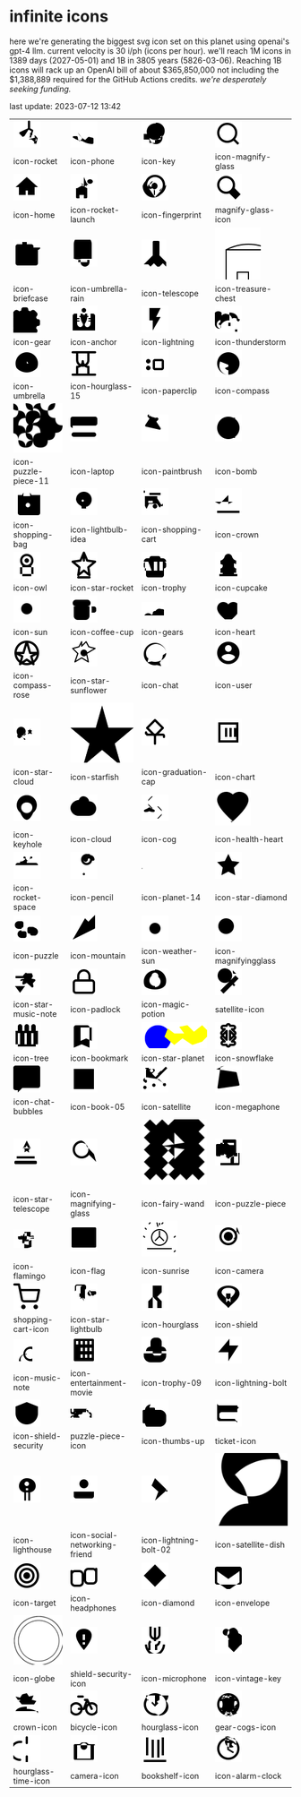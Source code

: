 # infinite icons

here we're generating the biggest svg icon set on this planet using openai's gpt-4 llm. current velocity is 30 i/ph (icons per hour). we'll reach 1M icons in 1389 days (2027-05-01) and 1B in 3805 years (5826-03-06). Reaching 1B icons will rack up an OpenAI bill of about $365,850,000 not including the $1,388,889 required for the GitHub Actions credits. _we're desperately seeking funding._

last update: 2023-07-12 13:42

|  |  |  |  |
| ---- | ---- | ---- | ---- |
| ![icons/icon-rocket](icons/icon-rocket.svg) | ![icons/icon-phone](icons/icon-phone.svg) | ![icons/icon-key](icons/icon-key.svg) | ![icons/icon-magnify-glass](icons/icon-magnify-glass.svg) 
| icon-rocket | icon-phone | icon-key | icon-magnify-glass 
| ![icons/icon-home](icons/icon-home.svg) | ![icons/icon-rocket-launch](icons/icon-rocket-launch.svg) | ![icons/icon-fingerprint](icons/icon-fingerprint.svg) | ![icons/magnify-glass-icon](icons/magnify-glass-icon.svg) 
| icon-home | icon-rocket-launch | icon-fingerprint | magnify-glass-icon 
| ![icons/icon-briefcase](icons/icon-briefcase.svg) | ![icons/icon-umbrella-rain](icons/icon-umbrella-rain.svg) | ![icons/icon-telescope](icons/icon-telescope.svg) | ![icons/icon-treasure-chest](icons/icon-treasure-chest.svg) 
| icon-briefcase | icon-umbrella-rain | icon-telescope | icon-treasure-chest 
| ![icons/icon-gear](icons/icon-gear.svg) | ![icons/icon-anchor](icons/icon-anchor.svg) | ![icons/icon-lightning](icons/icon-lightning.svg) | ![icons/icon-thunderstorm](icons/icon-thunderstorm.svg) 
| icon-gear | icon-anchor | icon-lightning | icon-thunderstorm 
| ![icons/icon-umbrella](icons/icon-umbrella.svg) | ![icons/icon-hourglass-15](icons/icon-hourglass-15.svg) | ![icons/icon-paperclip](icons/icon-paperclip.svg) | ![icons/icon-compass](icons/icon-compass.svg) 
| icon-umbrella | icon-hourglass-15 | icon-paperclip | icon-compass 
| ![icons/icon-puzzle-piece-11](icons/icon-puzzle-piece-11.svg) | ![icons/icon-laptop](icons/icon-laptop.svg) | ![icons/icon-paintbrush](icons/icon-paintbrush.svg) | ![icons/icon-bomb](icons/icon-bomb.svg) 
| icon-puzzle-piece-11 | icon-laptop | icon-paintbrush | icon-bomb 
| ![icons/icon-shopping-bag](icons/icon-shopping-bag.svg) | ![icons/icon-lightbulb-idea](icons/icon-lightbulb-idea.svg) | ![icons/icon-shopping-cart](icons/icon-shopping-cart.svg) | ![icons/icon-crown](icons/icon-crown.svg) 
| icon-shopping-bag | icon-lightbulb-idea | icon-shopping-cart | icon-crown 
| ![icons/icon-owl](icons/icon-owl.svg) | ![icons/icon-star-rocket](icons/icon-star-rocket.svg) | ![icons/icon-trophy](icons/icon-trophy.svg) | ![icons/icon-cupcake](icons/icon-cupcake.svg) 
| icon-owl | icon-star-rocket | icon-trophy | icon-cupcake 
| ![icons/icon-sun](icons/icon-sun.svg) | ![icons/icon-coffee-cup](icons/icon-coffee-cup.svg) | ![icons/icon-gears](icons/icon-gears.svg) | ![icons/icon-heart](icons/icon-heart.svg) 
| icon-sun | icon-coffee-cup | icon-gears | icon-heart 
| ![icons/icon-compass-rose](icons/icon-compass-rose.svg) | ![icons/icon-star-sunflower](icons/icon-star-sunflower.svg) | ![icons/icon-chat](icons/icon-chat.svg) | ![icons/icon-user](icons/icon-user.svg) 
| icon-compass-rose | icon-star-sunflower | icon-chat | icon-user 
| ![icons/icon-star-cloud](icons/icon-star-cloud.svg) | ![icons/icon-starfish](icons/icon-starfish.svg) | ![icons/icon-graduation-cap](icons/icon-graduation-cap.svg) | ![icons/icon-chart](icons/icon-chart.svg) 
| icon-star-cloud | icon-starfish | icon-graduation-cap | icon-chart 
| ![icons/icon-keyhole](icons/icon-keyhole.svg) | ![icons/icon-cloud](icons/icon-cloud.svg) | ![icons/icon-cog](icons/icon-cog.svg) | ![icons/icon-health-heart](icons/icon-health-heart.svg) 
| icon-keyhole | icon-cloud | icon-cog | icon-health-heart 
| ![icons/icon-rocket-space](icons/icon-rocket-space.svg) | ![icons/icon-pencil](icons/icon-pencil.svg) | ![icons/icon-planet-14](icons/icon-planet-14.svg) | ![icons/icon-star-diamond](icons/icon-star-diamond.svg) 
| icon-rocket-space | icon-pencil | icon-planet-14 | icon-star-diamond 
| ![icons/icon-puzzle](icons/icon-puzzle.svg) | ![icons/icon-mountain](icons/icon-mountain.svg) | ![icons/icon-weather-sun](icons/icon-weather-sun.svg) | ![icons/icon-magnifyingglass](icons/icon-magnifyingglass.svg) 
| icon-puzzle | icon-mountain | icon-weather-sun | icon-magnifyingglass 
| ![icons/icon-star-music-note](icons/icon-star-music-note.svg) | ![icons/icon-padlock](icons/icon-padlock.svg) | ![icons/icon-magic-potion](icons/icon-magic-potion.svg) | ![icons/satellite-icon](icons/satellite-icon.svg) 
| icon-star-music-note | icon-padlock | icon-magic-potion | satellite-icon 
| ![icons/icon-tree](icons/icon-tree.svg) | ![icons/icon-bookmark](icons/icon-bookmark.svg) | ![icons/icon-star-planet](icons/icon-star-planet.svg) | ![icons/icon-snowflake](icons/icon-snowflake.svg) 
| icon-tree | icon-bookmark | icon-star-planet | icon-snowflake 
| ![icons/icon-chat-bubbles](icons/icon-chat-bubbles.svg) | ![icons/icon-book-05](icons/icon-book-05.svg) | ![icons/icon-satellite](icons/icon-satellite.svg) | ![icons/icon-megaphone](icons/icon-megaphone.svg) 
| icon-chat-bubbles | icon-book-05 | icon-satellite | icon-megaphone 
| ![icons/icon-star-telescope](icons/icon-star-telescope.svg) | ![icons/icon-magnifying-glass](icons/icon-magnifying-glass.svg) | ![icons/icon-fairy-wand](icons/icon-fairy-wand.svg) | ![icons/icon-puzzle-piece](icons/icon-puzzle-piece.svg) 
| icon-star-telescope | icon-magnifying-glass | icon-fairy-wand | icon-puzzle-piece 
| ![icons/icon-flamingo](icons/icon-flamingo.svg) | ![icons/icon-flag](icons/icon-flag.svg) | ![icons/icon-sunrise](icons/icon-sunrise.svg) | ![icons/icon-camera](icons/icon-camera.svg) 
| icon-flamingo | icon-flag | icon-sunrise | icon-camera 
| ![icons/shopping-cart-icon](icons/shopping-cart-icon.svg) | ![icons/icon-star-lightbulb](icons/icon-star-lightbulb.svg) | ![icons/icon-hourglass](icons/icon-hourglass.svg) | ![icons/icon-shield](icons/icon-shield.svg) 
| shopping-cart-icon | icon-star-lightbulb | icon-hourglass | icon-shield 
| ![icons/icon-music-note](icons/icon-music-note.svg) | ![icons/icon-entertainment-movie](icons/icon-entertainment-movie.svg) | ![icons/icon-trophy-09](icons/icon-trophy-09.svg) | ![icons/icon-lightning-bolt](icons/icon-lightning-bolt.svg) 
| icon-music-note | icon-entertainment-movie | icon-trophy-09 | icon-lightning-bolt 
| ![icons/icon-shield-security](icons/icon-shield-security.svg) | ![icons/puzzle-piece-icon](icons/puzzle-piece-icon.svg) | ![icons/icon-thumbs-up](icons/icon-thumbs-up.svg) | ![icons/ticket-icon](icons/ticket-icon.svg) 
| icon-shield-security | puzzle-piece-icon | icon-thumbs-up | ticket-icon 
| ![icons/icon-lighthouse](icons/icon-lighthouse.svg) | ![icons/icon-social-networking-friend](icons/icon-social-networking-friend.svg) | ![icons/icon-lightning-bolt-02](icons/icon-lightning-bolt-02.svg) | ![icons/icon-satellite-dish](icons/icon-satellite-dish.svg) 
| icon-lighthouse | icon-social-networking-friend | icon-lightning-bolt-02 | icon-satellite-dish 
| ![icons/icon-target](icons/icon-target.svg) | ![icons/icon-headphones](icons/icon-headphones.svg) | ![icons/icon-diamond](icons/icon-diamond.svg) | ![icons/icon-envelope](icons/icon-envelope.svg) 
| icon-target | icon-headphones | icon-diamond | icon-envelope 
| ![icons/icon-globe](icons/icon-globe.svg) | ![icons/shield-security-icon](icons/shield-security-icon.svg) | ![icons/icon-microphone](icons/icon-microphone.svg) | ![icons/icon-vintage-key](icons/icon-vintage-key.svg) 
| icon-globe | shield-security-icon | icon-microphone | icon-vintage-key 
| ![icons/crown-icon](icons/crown-icon.svg) | ![icons/bicycle-icon](icons/bicycle-icon.svg) | ![icons/hourglass-icon](icons/hourglass-icon.svg) | ![icons/gear-cogs-icon](icons/gear-cogs-icon.svg) 
| crown-icon | bicycle-icon | hourglass-icon | gear-cogs-icon 
| ![icons/hourglass-time-icon](icons/hourglass-time-icon.svg) | ![icons/camera-icon](icons/camera-icon.svg) | ![icons/bookshelf-icon](icons/bookshelf-icon.svg) | ![icons/icon-alarm-clock](icons/icon-alarm-clock.svg) 
| hourglass-time-icon | camera-icon | bookshelf-icon | icon-alarm-clock 

